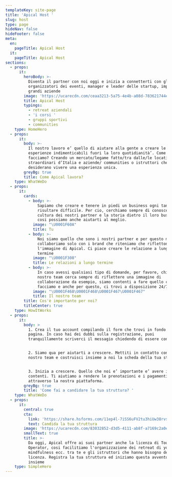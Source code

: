 ```yaml
---
templateKey: site-page
title: 'Apical Host '
slug: host
type: page
hideNav: false
hideFooter: false
meta:
  en:
    pageTitle: Apical Host
  it:
    pageTitle: Apical Host
sections:
  - props:
      it:
        heroBody: >-
          Diventa il partner con noi oggi e inizia a connetterti con gli
          organizzatori dei eventi, manager e leader delle startup, imprese e
          grandi aziende
        image: 'https://ucarecdn.com/ceaa3213-5a75-4e4b-a08d-783621744ed9/'
        title: Apical Host
        typings:
          - retreat aziendali
          - 'i corsi '
          - gruppi sportivi
          - communities
    type: HomeHero
  - props:
      it:
        body: >-
          Il nostro lavoro e’ quello di aiutare alla gente a creare le
          esperienze indimenticabili fuori la loro quotidianità’. Come lo
          facciamo? Creando un mercato/legame fatto/tra dalle/le location più
          straordinari d’Italia e aziende/ communities o istruttori che
          desiderano vivere una esperienza unica.
        greyBg: true
        title: Come Apical lavora?
    type: WhatWeDo
  - props:
      it:
        cards:
          - body: >-
              Sapiamo che creare e tenere in piedi un business ogni tanto può
              risultare difficile. Per cio, cerchiamo sempre di conoscere la
              cultura dei nostri partner e la storia dietro il loro business,
              cosi possiamo anche aiutarti al meglio. 
            image: "\U0001F60A"
            title: Tu
          - body: >-
              Noi siamo quello che sono i nostri partner e per questo motivo
              collaboriamo solo con i brand che riteniamo che riflettono
              l'immagine di Apical. Ci piace creare le relazione a lungo
              termine 
            image: "\U0001F308"
            title: Le relazioni a lungo termine
          - body: >-
              In caso avessi qualsiasi tipo di domande, per favore, chiedici. Il
              nostro team cerca sempre di riflettere una immagine di
              collaborazione da esempio, siamo contenti a fare quello che
              facciamo e anche per questo, ci trovi a disposizione 24/7. 
            image: "\U0001F468‍\U0001F468‍\U0001F467‍\U0001F467"
            title: Il nostro team
        title: Cos'è importante per noi?
        titleCenter: true
    type: HowItWorks
  - props:
      it:
        body: >
          1. Crea il tuo account compilando il form che trovi in fondo alla
          pagina. In caso hai dei dubbi sulla registrazione, puoi
          tranquillamente scriverci il messagio chiedendo di essere contattato. 


          2. Siamo qua per aiutarti a crescere. Mettiti in contatto con il
          nostro team e costruisci insieme a noi la scheda della tua struttura. 


          3. Inizia a crescere. Quello che noi e’ importante e’ avere i partner
          contenti. Ti aiutiamo a rendere le prenotazioni e i pagamenti facili
          attraverso la nostra piattaforma. 
        greyBg: true
        title: 'Come fai a candidare la tua struttura? '
    type: WhatWeDo
  - props:
      it:
        central: true
        cta:
          link: 'https://share.hsforms.com/11ep4l-7iSS6uFV2tu3hiUw38rvs'
          text: Candida la tua struttura
        image: 'https://ucarecdn.com/83032852-d3d5-4111-ab8f-a7169c2a0ebc/'
        smallText: true
        title: >-
          Da oggi, Apical offre ai suoi partner anche la licenza di Tour
          Operator, cosi facilitiamo l'organizzazione dei retreat di yoga,
          mindfulness ecc. tra te e gli istruttori che hanno bisogno della
          licenza. Registra la tua struttura ed iniziamo questa avventura
          insieme
    type: SimpleHero
---
```


